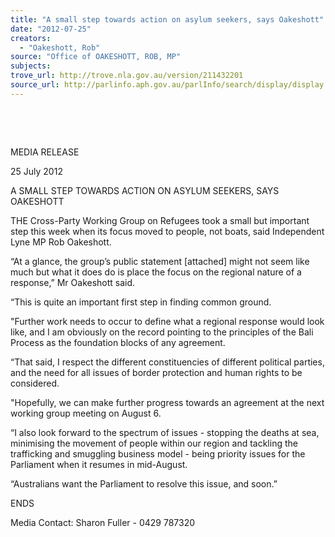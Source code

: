```yaml
---
title: "A small step towards action on asylum seekers, says Oakeshott"
date: "2012-07-25"
creators:
  - "Oakeshott, Rob"
source: "Office of OAKESHOTT, ROB, MP"
subjects:
trove_url: http://trove.nla.gov.au/version/211432201
source_url: http://parlinfo.aph.gov.au/parlInfo/search/display/display.w3p;query=Id%3A%22media/pressrel/1801840%22
---
```


    

  

 MEDIA RELEASE 

 25 July 2012 

 A SMALL STEP TOWARDS ACTION ON ASYLUM SEEKERS, SAYS OAKESHOTT   

 THE Cross-Party Working Group on Refugees took a small but important step this week  when its focus moved to people, not boats, said Independent Lyne MP Rob Oakeshott. 

 “At a glance, the group’s public statement [attached] might not seem like much but what it  does do is place the focus on the regional nature of a response,” Mr Oakeshott said. 

 “This is quite an important first step in finding common ground. 

 "Further work needs to occur to define what a regional response would look like, and I am  obviously on the record pointing to the principles of the Bali Process as the foundation  blocks of any agreement.   

 “That said, I respect the different constituencies of different political parties, and the need  for all issues of border protection and human rights to be considered. 

 "Hopefully, we can make further progress towards an agreement at the next working group  meeting on August 6. 

 “I also look forward to the spectrum of issues - stopping the deaths at sea, minimising the  movement of people within our region and tackling the trafficking and smuggling business  model - being priority issues for the Parliament when it resumes in mid-August.  

 “Australians want the Parliament to resolve this issue, and soon.” 

 

 ENDS   

 Media Contact: Sharon Fuller - 0429 787320 

 

 

